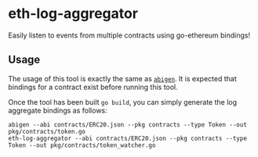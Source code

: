 # eth-log-aggregator

Easily listen to events from multiple contracts using go-ethereum bindings!

## Usage

The usage of this tool is exactly the same as [`abigen`](https://geth.ethereum.org/docs/dapp/native-bindings). It is expected
that bindings for a contract exist before running this tool.

Once the tool has been built `go build`, you can simply generate the log aggregate bindings as follows:

```console
abigen --abi contracts/ERC20.json --pkg contracts --type Token --out pkg/contracts/token.go
eth-log-aggregator --abi contracts/ERC20.json --pkg contracts --type Token --out pkg/contracts/token_watcher.go
```
